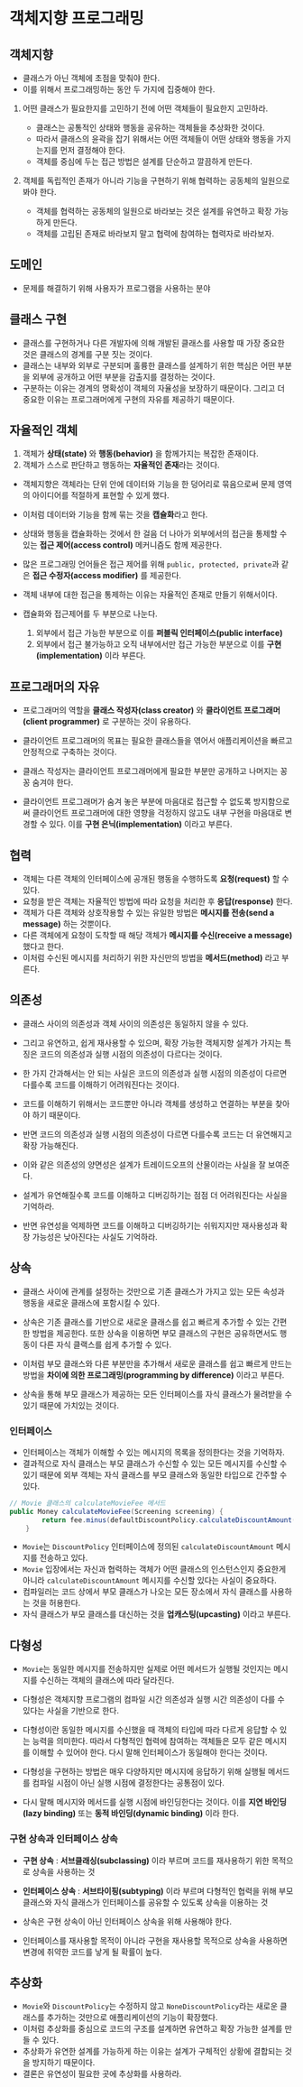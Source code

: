 # 객체지향 프로그래밍

## 객체지향

* 클래스가 아닌 객체에 초점을 맞춰야 한다.
* 이를 위해서 프로그래밍하는 동안 두 가지에 집중해야 한다.

1. 어떤 클래스가 필요한지를 고민하기 전에 어떤 객체들이 필요한지 고민하라.
   * 클래스는 공통적인 상태와 행동을 공유하는 객체들을 추상화한 것이다.
   * 따라서 클래스의 윤곽을 잡기 위해서는 어떤 객체들이 어떤 상태와 행동을 가지는지를
    먼저 결정해야 한다.
   * 객체를 중심에 두는 접근 방법은 설계를 단순하고 깔끔하게 만든다.

2. 객체를 독립적인 존재가 아니라 기능을 구현하기 위해 협력하는 공동체의 일원으로 봐야 한다.
   * 객체를 협력하는 공동체의 일원으로 바라보는 것은 설계를 유연하고 확장 가능하게 만든다.
   * 객체를 고립된 존재로 바라보지 말고 협력에 참여하는 협력자로 바라보자.

## 도메인

* 문제를 해결하기 위해 사용자가 프로그램을 사용하는 분야

## 클래스 구현

* 클래스를 구현하거나 다른 개발자에 의해 개발된 클래스를 사용할 때 가장 중요한 것은 클래스의 경계를 구분 짓는 것이다.
* 클래스는 내부와 외부로 구분되며 훌륭한 클래스를 설계하기 위한 핵심은 어떤 부분을 외부에 공개하고 어떤 부분을 감출지를 결정하는 것이다.
* 구분하는 이유는 경계의 명확성이 객체의 자율성을 보장하기 때문이다. 그리고 더 중요한 이유는 프로그래머에게 구현의 자유를 제공하기 때문이다.

## 자율적인 객체

1. 객체가 **상태(state)** 와 **행동(behavior)** 을 함께가지는 복잡한 존재이다.
2. 객체가 스스로 판단하고 행동하는 **자율적인 존재**라는 것이다.

* 객체지향은 객체라는 단위 안에 데이터와 기능을 한 덩어리로 묶음으로써 문제 영역의 아이디어를 적절하게 표현할 수 있게 했다.
* 이처럼 데이터와 기능을 함께 묶는 것을 **캡슐화**라고 한다.


* 상태와 행동을 캡슐화하는 것에서 한 걸음 더 나아가 외부에서의 접근을 통제할 수 있는 **접근 제어(access control)** 메커니즘도 함께 제공한다.
* 많은 프로그래밍 언어들은 접근 제어를 위해 `public, protected, private`과 같은 **접근 수정자(access modifier)** 를 제공한다.
* 객체 내부에 대한 접근을 통제하는 이유는 자율적인 존재로 만들기 위해서이다.


* 캡슐화와 접근제어를 두 부분으로 나눈다.
  1. 외부에서 접근 가능한 부분으로 이를 **퍼블릭 인터페이스(public interface)** 
  2. 외부에서 접근 불가능하고 오직 내부에서만 접근 가능한 부분으로 이를 **구현(implementation)** 이라 부른다.


## 프로그래머의 자유

* 프로그래머의 역할을 **클래스 작성자(class creator)** 와 **클라이언트 프로그래머(client programmer)** 로 구분하는 것이 유용하다.

* 클라이언트 프로그래머의 목표는 필요한 클래스들을 엮어서 애플리케이션을 빠르고 안정적으로 구축하는 것이다.
* 클래스 작성자는 클라이언트 프로그래머에게 필요한 부분만 공개하고 나머지는 꽁꽁 숨겨야 한다.
* 클라이언트 프로그래머가 숨겨 놓은 부분에 마음대로 접근할 수 없도록 방지함으로써 클라이언트 프로그래머에 대한 영향을 걱정하지 않고도 내부 구현을 마음대로
 변경할 수 있다. 이를 **구현 은닉(implementation)** 이라고 부른다.


## 협력

* 객체는 다른 객체의 인터페이스에 공개된 행동을 수행하도록 **요청(request)** 할 수있다.
* 요청을 받은 객체는 자율적인 방법에 따라 요청을 처리한 후 **응답(response)** 한다.
* 객체가 다른 객체와 상호작용할 수 있는 유일한 방법은 **메시지를 전송(send a message)** 하는 것뿐이다.
* 다른 객체에게 요청이 도착할 때 해당 객체가 **메시지를 수신(receive a message)** 했다고 한다.
* 이처럼 수신된 메시지를 처리하기 위한 자신만의 방법을 **메서드(method)** 라고 부른다.

## 의존성

* 클래스 사이의 의존성과 객체 사이의 의존성은 동일하지 않을 수 있다.
* 그리고 유연하고, 쉽게 재사용할 수 있으며, 확장 가능한 객체지향 설계가 가지는 특징은 코드의 의존성과 실행 시점의 의존성이 다르다는 것이다.
* 한 가지 간과해서는 안 되는 사실은 코드의 의존성과 실행 시점의 의존성이 다르면 다를수록 코드를 이해하기 어려워진다는 것이다.
* 코드를 이해하기 위해서는 코드뿐만 아니라 객체를 생성하고 연결하는 부분을 찾아야 하기 때문이다.
* 반면 코드의 의존성과 실행 시점의 의존성이 다르면 다를수록 코드는 더 유연해지고 확장 가능해진다.
* 이와 같은 의존성의 양면성은 설계가 트레이드오프의 산물이라는 사실을 잘 보여준다.


* 설계가 유연해질수록 코드를 이해하고 디버깅하기는 점점 더 어려워진다는 사실을 기억하라.
* 반면 유연성을 억제하면 코드를 이해하고 디버깅하기는 쉬워지지만 재사용성과 확장 가능성은 낮아진다는 사실도 기억하라.


## 상속

* 클래스 사이에 관계를 설정하는 것만으로 기존 클래스가 가지고 있는 모든 속성과 행동을 새로운 클래스에 포함시킬 수 있다.
* 상속은 기존 클래스를 기반으로 새로운 클래스를 쉽고 빠르게 추가할 수 있는 간편한 방법을 제공한다. 또한 상속을 이용하면 부모 클래스의 구현은
 공유하면서도 행동이 다른 자식 클랙스를 쉽게 추가할 수 있다.
* 이처럼 부모 클래스와 다른 부분만을 추가해서 새로운 클래스를 쉽고 빠르게 만드는 방법을 **차이에 의한 프로그래밍(programming by difference)**
 이라고 부른다.

* 상속을 통해 부모 클래스가 제공하는 모든 인터페이스를 자식 클래스가 물려받을 수 있기 때문에 가치있는 것이다.

### 인터페이스

* 인터페이스는 객체가 이해할 수 있는 메시지의 목록을 정의한다는 것을 기억하자.
* 결과적으로 자식 클래스는 부모 클래스가 수신할 수 있는 모든 메시지를 수신할 수 있기 때문에 외부 객체는 자식 클래스를 부모 클래스와
 동일한 타입으로 간주할 수 있다.

```java
// Movie 클래스의 calculateMovieFee 메서드
public Money calculateMovieFee(Screening screening) {
        return fee.minus(defaultDiscountPolicy.calculateDiscountAmount(screening));
    }
```

* `Movie`는 `DiscountPolicy` 인터페이스에 정의된 `calculateDiscountAmount` 메시지를 전송하고 있다.
* `Movie` 입장에서는 자신과 협력하는 객체가 어떤 클래스의 인스턴스인지 중요한게 아니라 `calculateDiscountAmount` 메시지를 수신할
 있다는 사실이 중요하다.
* 컴파일러는 코드 상에서 부모 클래스가 나오는 모든 장소에서 자식 클래스를 사용하는 것을 허용한다.
* 자식 클래스가 부모 클래스를 대신하는 것을 **업캐스팅(upcasting)** 이라고 부른다.


## 다형성

* `Movie`는 동일한 메시지를 전송하지만 실제로 어떤 메서드가 실행될 것인지는 메시지를 수신하는 객체의 클래스에 따라 달라진다.
* 다형성은 객체지향 프로그램의 컴파일 시간 의존성과 실행 시간 의존성이 다를 수 있다는 사실을 기반으로 한다.
* 다형성이란 동일한 메시지를 수신했을 때 객체의 타입에 따라 다르게 응답할 수 있는 능력을 의미한다. 따라서 다형적인 협력에 참여하는 객체들은 모두 
 같은 메시지를 이해할 수 있어야 한다. 다시 말해 인터페이스가 동일해야 한다는 것이다.

* 다형성을 구현하는 방법은 매우 다양하지만 메시지에 응답하기 위해 실행될 메서드를 컴파일 시점이 아닌 실행 시점에 결정한다는 공통점이 있다.
* 다시 말해 메시지와 메서드를 실행 시점에 바인딩한다는 것이다. 이를 **지연 바인딩(lazy binding)** 또는 **동적 바인딩(dynamic binding)** 이라 한다.

### 구현 상속과 인터페이스 상속

* **구현 상속** : **서브클래싱(subclassing)** 이라 부르며 코드를 재사용하기 위한 목적으로 상속을 사용하는 것
* **인터페이스 상속** : **서브타이핑(subtyping)** 이라 부르며 다형적인 협력을 위해 부모 클래스와 자식 클래스가 인터페이스를 공유할 수 있도록 
 상속을 이용하는 것


* 상속은 구현 상속이 아닌 인터페이스 상속을 위해 사용해야 한다.
* 인터페이스를 재사용할 목적이 아니라 구현을 재사용할 목적으로 상속을 사용하면 변경에 취약한 코드를 낳게 될 확률이 높다.


## 추상화

* `Movie`와 `DiscountPolicy`는 수정하지 않고 `NoneDiscountPolicy`라는 새로운 클래스를 추가하는 것만으로 애플리케이션의 기능이 확장했다.
* 이처럼 추상화를 중심으로 코드의 구조를 설계하면 유연하고 확장 가능한 설계를 만들 수 있다.
* 추상화가 유연한 설계를 가능하게 하는 이유는 설계가 구체적인 상황에 결합되는 것을 방지하기 때문이다.
* 결론은 유연성이 필요한 곳에 추상화를 사용하라.